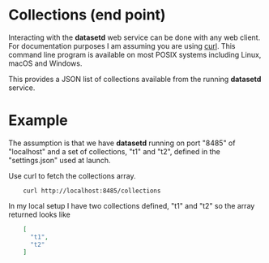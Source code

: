 
Collections (end point)
=======================

Interacting with the __datasetd__ web service can be done with any web client. For documentation purposes I am assuming you are using [curl](https://curl.se/). This command line program is available on most POSIX systems including Linux, macOS and Windows.

This provides a JSON list of collections available from the running __datasetd__ service.

Example
=======

The assumption is that we have __datasetd__ running on port "8485" of "localhost" and a set of collections, "t1" and "t2", defined in the "settings.json" used at launch.

Use curl to fetch the collections array.

```shell
    curl http://localhost:8485/collections
```

In my local setup I have two collections defined, "t1" and "t2" so the
array returned looks like

```json
    [
      "t1",
      "t2"
    ]
```


